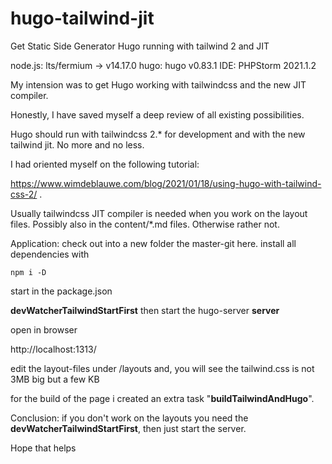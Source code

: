 # hugo-tailwind-jit
Get Static Side Generator Hugo running with tailwind 2 and JIT

node.js: lts/fermium -> v14.17.0
hugo: hugo v0.83.1
IDE: PHPStorm 2021.1.2

My intension was to get Hugo working with tailwindcss and the new JIT compiler.

Honestly, I have saved myself a deep review of all existing possibilities.

Hugo should run with tailwindcss 2.* for development and with the new tailwind jit. No more and no less.

I had oriented myself on the following tutorial:

https://www.wimdeblauwe.com/blog/2021/01/18/using-hugo-with-tailwind-css-2/ .

Usually tailwindcss JIT compiler is needed when you work on the layout files. Possibly also in the content/*.md files. Otherwise rather not.

Application:
check out into a new folder the master-git here.
install all dependencies with 
```shell
npm i -D
```

start in the package.json

**devWatcherTailwindStartFirst**
then start the hugo-server
**server**

open in browser 

http://localhost:1313/

edit the layout-files under /layouts and, you will see the tailwind.css is not 3MB big but a few KB

for the build of the page i created an extra task "**buildTailwindAndHugo**".

Conclusion: if you don't work on the layouts you need the **devWatcherTailwindStartFirst**, then just start the server. 

Hope that helps
